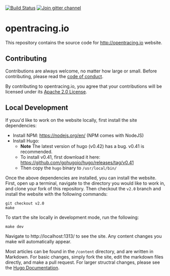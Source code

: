 [![Build Status](https://api.travis-ci.org/opentracing/opentracing.io.svg?branch=master)](https://travis-ci.org/opentracing/opentracing.io)
[![Join gitter channel](https://badges.gitter.im/opentracing/opentracing.io.svg)](https://gitter.im/opentracing/public)

# opentracing.io

This repository contains the source code for http://opentracing.io website.

## Contributing

Contributions are always welcome, no matter how large or small. Before contributing,
please read the [code of conduct](code-of-conduct.md).

By contributing to opentracing.io, you agree that your contributions will be licensed
under its [Apache 2.0 License](LICENSE.md).

## Local Development
If youu'd like to work on the website locally, first install the site dependencies:
* Install NPM: https://nodejs.org/en/ (NPM comes with NodeJS)
* Install Hugo:
  * **Note** The latest version of hugo (v0.42) has a bug. v0.41 is recommended.
  * To install v0.41, first download it here: https://github.com/gohugoio/hugo/releases/tag/v0.41
  * Then copy the `hugo` binary to `/usr/local/bin/`

Once the above dependencies are installed, you can install the website. First, open up a terminal, navigate to the directory you would like to work in, and clone your fork of this repository. Then checkout the `v2.0` branch and install the website with the following commands:

```
git checkout v2.0
make
```

To start the site locally in development mode, run the following:

```
make dev
```

Navigate to http://localhost:1313/ to see the site. Any content changes you make will automatically appear.

Most articles can be found in the `/content` directory, and are written in Markdown. For basic changes, simply fork the site, edit the markdown files directly, and make a pull request. For larger structral changes, please see the [Hugo Documentation](https://gohugo.io/documentation/).
